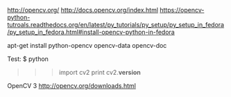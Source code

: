 http://opencv.org/
http://docs.opencv.org/index.html
https://opencv-python-tutroals.readthedocs.org/en/latest/py_tutorials/py_setup/py_setup_in_fedora/py_setup_in_fedora.html#install-opencv-python-in-fedora

apt-get install python-opencv opencv-data opencv-doc

Test:
$ python
>>> import cv2
>>> print cv2.__version__


OpenCV 3
http://opencv.org/downloads.html
